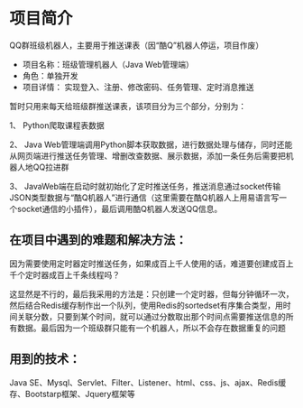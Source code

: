 # 项目简介
QQ群班级机器人，主要用于推送课表（因“酷Q”机器人停运，项目作废）


- 项目名称：班级管理机器人（Java Web管理端）
- 角色：单独开发
- 项目详情：
实现登入、注册、修改密码、任务管理、定时消息推送

暂时只用来每天给班级群推送课表，该项目分为三个部分，分别为：

1、	Python爬取课程表数据

2、	Java Web管理端调用Python脚本获取数据，进行数据处理与储存，同时还能从网页端进行推送任务管理、增删改查数据、展示数据，添加一条任务后需要把机器人地QQ拉进群

3、	JavaWeb端在启动时就初始化了定时推送任务，推送消息通过socket传输JSON类型数据与“酷Q机器人”进行通信（这里需要在酷Q机器人上用易语言写一个socket通信的小插件），最后调用酷Q机器人发送QQ信息。


## 在项目中遇到的难题和解决方法：

因为需要使用定时器定时推送任务，如果成百上千人使用的话，难道要创建成百上千个定时器成百上千条线程吗？

这显然是不行的，最后我采用的方法是：只创建一个定时器，但每分钟循环一次，然后结合Redis缓存制作出一个队列，使用Redis的sortedset有序集合类型，用时间关联分数，只要到某个时间，就可以通过分数取出那个时间点需要推送信息的所有数据。最后因为一个班级群只能有一个机器人，所以不会存在数据重复的问题


## 用到的技术：
Java SE、Mysql、Servlet、Filter、Listener、html、css、js、ajax、Redis缓存、Bootstarp框架、Jquery框架等
